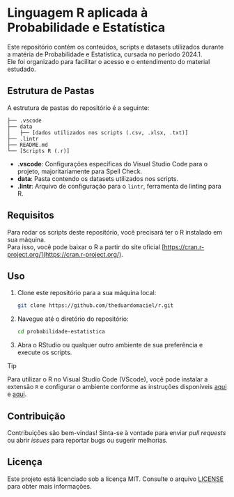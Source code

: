 # Linguagem R aplicada à Probabilidade e Estatística

Este repositório contém os conteúdos, scripts e datasets utilizados durante a matéria de Probabilidade e Estatística, cursada no período 2024.1.  
Ele foi organizado para facilitar o acesso e o entendimento do material estudado.

## Estrutura de Pastas

A estrutura de pastas do repositório é a seguinte:

```
├── .vscode
├── data
│   ├── [dados utilizados nos scripts (.csv, .xlsx, .txt)]
├── .lintr
├── README.md
└── [Scripts R (.r)]
```

- **.vscode**: Configurações específicas do Visual Studio Code para o projeto, majoritariamente para Spell Check.
- **data**: Pasta contendo os datasets utilizados nos scripts.
- **.lintr**: Arquivo de configuração para o `lintr`, ferramenta de linting para R.

## Requisitos

Para rodar os scripts deste repositório, você precisará ter o R instalado em sua máquina.  
Para isso, você pode baixar o R a partir do site oficial [https://cran.r-project.org/](https://cran.r-project.org/).

## Uso

1. Clone este repositório para a sua máquina local:

   ```bash
   git clone https://github.com/theduardomaciel/r.git
   ```

2. Navegue até o diretório do repositório:

   ```bash
   cd probabilidade-estatistica
   ```

3. Abra o RStudio ou qualquer outro ambiente de sua preferência e execute os scripts.

> [!TIP]
> Para utilizar o R no Visual Studio Code (VScode), você pode instalar a extensão `R` e configurar o ambiente conforme as instruções disponíveis [aqui](https://code.visualstudio.com/docs/languages/r) e [aqui](https://github.com/REditorSupport/vscode-R/wiki/Installation:-Windows).

## Contribuição

Contribuições são bem-vindas! Sinta-se à vontade para enviar _pull requests_ ou abrir _issues_ para reportar bugs ou sugerir melhorias.

## Licença

Este projeto está licenciado sob a licença MIT. Consulte o arquivo [LICENSE](LICENSE) para obter mais informações.
